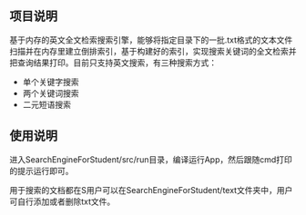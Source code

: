 ## 项目说明

基于内存的英文全文检索搜索引擎，能够将指定目录下的一批.txt格式的文本文件扫描并在内存里建立倒排索引，基于构建好的索引，实现搜索关键词的全文检索并把查询结果打印。目前只支持英文搜索，有三种搜索方式：

- 单个关键字搜索
- 两个关键词搜索
- 二元短语搜索

## 使用说明

进入SearchEngineForStudent/src/run目录，编译运行App，然后跟随cmd打印的提示运行即可。

用于搜索的文档都在S用户可以在SearchEngineForStudent/text文件夹中，用户可自行添加或者删除txt文件。